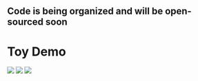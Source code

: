 ## Code is being organized and will be open-sourced soon
# Toy Demo
![](https://github.com/FR6024/VLRF/blob/main/GIF/dog.gif)
![](https://github.com/FR6024/VLRF/blob/main/GIF/libby.gif)
![](https://github.com/FR6024/VLRF/blob/main/GIF/draft.gif)
